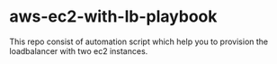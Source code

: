 # aws-ec2-with-lb-playbook
This repo consist of automation script which help you to provision the loadbalancer with two ec2 instances.

